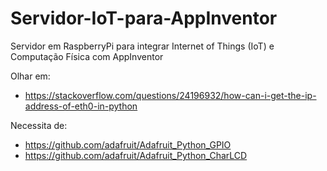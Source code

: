 # Servidor-IoT-para-AppInventor
Servidor em RaspberryPi para integrar Internet of Things (IoT) e Computação Física com AppInventor

Olhar em:
- https://stackoverflow.com/questions/24196932/how-can-i-get-the-ip-address-of-eth0-in-python

Necessita de:
- https://github.com/adafruit/Adafruit_Python_GPIO
- https://github.com/adafruit/Adafruit_Python_CharLCD
